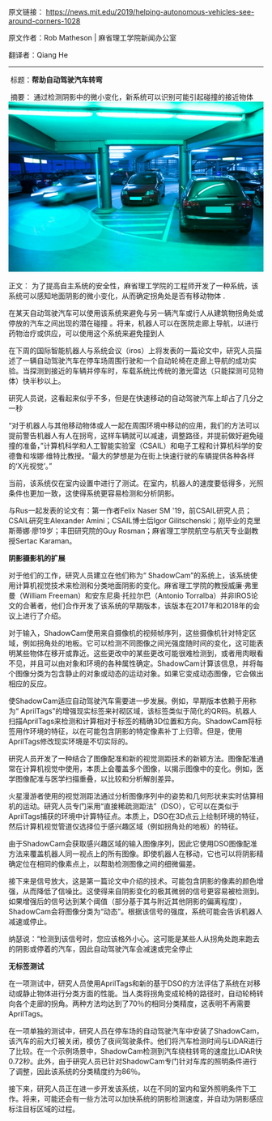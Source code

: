 原文链接： https://news.mit.edu/2019/helping-autonomous-vehicles-see-around-corners-1028 

原文作者：Rob Matheson | 麻省理工学院新闻办公室 

翻译者：Qiang  He

---

​												标题：**帮助自动驾驶汽车转弯**

​						摘要： 通过检测阴影中的微小变化，新系统可以识别可能引起碰撞的接近物体 
![帮助自动驾驶汽车转弯](img/car.jpg)

正文： 为了提高自主系统的安全性，麻省理工学院的工程师开发了一种系统，该系统可以感知地面阴影的微小变化，从而确定拐角处是否有移动物体 .

 在某天自动驾驶汽车可以使用该系统来避免与另一辆汽车或行人从建筑物拐角处或停放的汽车之间出现的潜在碰撞 。将来，机器人可以在医院走廊上导航，以进行药物治疗或供应，可以使用这个系统来避免撞到人

在下周的国际智能机器人与系统会议（iros）上将发表的一篇论文中，研究人员描述了一辆自动驾驶汽车在停车场周围行驶和一个自动轮椅在走廊上导航的成功实验。当探测到接近的车辆并停车时，车载系统比传统的激光雷达（只能探测可见物体）快半秒以上。

 研究人员说，这看起来似乎不多，但是在快速移动的自动驾驶汽车上却占了几分之一秒 

“对于机器人与其他移动物体或人一起在周围环境中移动的应用，我们的方法可以提前警告机器人有人在拐弯，这样车辆就可以减速，调整路径，并提前做好避免碰撞的准备，”计算机科学和人工智能实验室（CSAIL）和电子工程和计算机科学的安德鲁和埃娜·维特比教授。“最大的梦想是为在街上快速行驶的车辆提供各种各样的‘X光视觉’。”

 当前，该系统仅在室内设置中进行了测试。在室内，机器人的速度要低得多，光照条件也更加一致，这使得系统更容易检测和分析阴影。 

 与Rus一起发表的论文有：第一作者Felix Naser SM '19，前CSAIL研究人员；CSAIL研究生Alexander Amini；CSAIL博士后Igor Gilitschenski；刚毕业的克里斯蒂娜·廖19岁；丰田研究院的Guy Rosman；麻省理工学院航空与航天专业副教授Sertac Karaman。 

**阴影摄影机的扩展**

 对于他们的工作，研究人员建立在他们称为“ ShadowCam”的系统上，该系统使用计算机视觉技术来检测和分类地面阴影的变化。麻省理工学院的教授威廉·弗里曼（William Freeman）和安东尼奥·托拉尔巴（Antonio Torralba）并非IROS论文的合著者，他们合作开发了该系统的早期版本，该版本在2017年和2018年的会议上进行了介绍。 

 对于输入，ShadowCam使用来自摄像机的视频帧序列，这些摄像机针对特定区域，例如拐角处的地板。它可以检测不同图像之间光强度随时间的变化，这可能表明某些物体在移开或靠近。这些更改中的某些更改可能很难检测到，或者用肉眼看不见，并且可以由对象和环境的各种属性确定。ShadowCam计算该信息，并将每个图像分类为包含静止的对象或动态的运动对象。如果它变成动态图像，它会做出相应的反应。

 使ShadowCam适应自动驾驶汽车需要进一步发展。例如，早期版本依赖于用称为“ AprilTags”的增强现实标签来衬砌区域，该标签类似于简化的QR码。机器人扫描AprilTags来检测和计算相对于标签的精确3D位置和方向。ShadowCam将标签用作环境的特征，以在可能包含阴影的特定像素补丁上归零。但是，使用AprilTags修改现实环境是不切实际的。  

 研究人员开发了一种结合了图像配准和新的视觉测距技术的新颖方法。图像配准通常在计算机视觉中使用，本质上会覆盖多个图像，以揭示图像中的变化。例如，医学图像配准与医学扫描重叠，以比较和分析解剖差异。 

 火星漫游者使用的视觉测距法通过分析图像序列中的姿势和几何形状来实时估算相机的运动。研究人员专门采用“直接稀疏测距法”（DSO），它可以在类似于AprilTags捕获的环境中计算特征点。本质上，DSO在3D点云上绘制环境的特征，然后计算机视觉管道仅选择位于感兴趣区域（例如拐角处的地板）的特征。 

 由于ShadowCam会获取感兴趣区域的输入图像序列，因此它使用DSO图像配准方法来覆盖机器人同一视点上的所有图像。即使机器人在移动，它也可以将阴影精确定位在相同的像素点上，以帮助检测图像之间的细微偏差。 

 接下来是信号放大，这是第一篇论文中介绍的技术。可能包含阴影的像素的颜色增强，从而降低了信噪比。这使得来自阴影变化的极其微弱的信号更容易被检测到。如果增强后的信号达到某个阈值（部分基于其与附近其他阴影的偏离程度），ShadowCam会将图像分类为“动态”。根据该信号的强度，系统可能会告诉机器人减速或停止。 

纳瑟说：“检测到该信号时，您应该格外小心。这可能是某些人从拐角处跑来跑去的阴影或停着的汽车，因此自动驾驶汽车会减速或完全停止

 **无标签测试** 

 在一项测试中，研究人员使用AprilTags和新的基于DSO的方法评估了系统在对移动或静止物体进行分类方面的性能。当人类将拐角变成轮椅的路径时，自动轮椅转向各个走廊的拐角。两种方法均达到了70％的相同分类精度，这表明不再需要AprilTags。 

 在一项单独的测试中，研究人员在停车场的自动驾驶汽车中安装了ShadowCam，该汽车的前大灯被关闭，模仿了夜间驾驶条件。他们将汽车检测时间与LiDAR进行了比较。在一个示例场景中，ShadowCam检测到汽车绕柱转弯的速度比LiDAR快0.72秒。此外，由于研究人员已针对ShadowCam专门针对车库的照明条件进行了调整，因此该系统的分类精度约为86％。 

 接下来，研究人员正在进一步开发该系统，以在不同的室内和室外照明条件下工作。将来，可能还会有一些方法可以加快系统的阴影检测速度，并自动为阴影感应标注目标区域的过程。 

